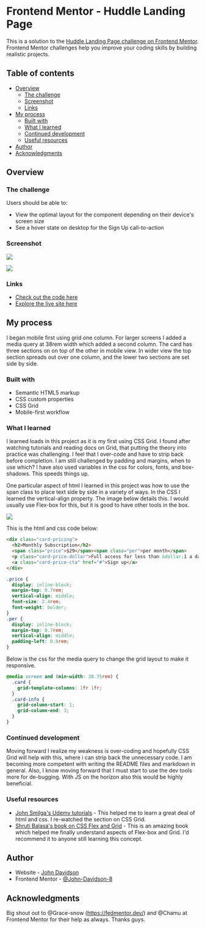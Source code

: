 # Frontend Mentor - Huddle Landing Page

This is a solution to the [Huddle Landing Page challenge on Frontend Mentor](https://www.frontendmentor.io/challenges/huddle-landing-page-with-a-single-introductory-section-B_2Wvxgi0). Frontend Mentor challenges help you improve your coding skills by building realistic projects.

## Table of contents

- [Overview](#overview)
  - [The challenge](#the-challenge)
  - [Screenshot](#screenshot)
  - [Links](#links)
- [My process](#my-process)
  - [Built with](#built-with)
  - [What I learned](#what-i-learned)
  - [Continued development](#continued-development)
  - [Useful resources](#useful-resources)
- [Author](#author)
- [Acknowledgments](#acknowledgments)

## Overview

### The challenge

Users should be able to:

- View the optimal layout for the component depending on their device's screen size
- See a hover state on desktop for the Sign Up call-to-action

### Screenshot

![](../screenhots/mobile-screenshot.png)

![](./screenhots/desktop-screenshot.png)

### Links

- [Check out the code here](https://github.com/John-Davidson-8/fem-single-price-grid-component)
- [Explore the live site here](https://fem-single-price-grid-component-main.netlify.app/)

## My process

I began mobile first using grid one column. For larger screens I added a media query at 38rem width which added a second column. The card has three sections on on top of the other in mobile view. In wider view the top section spreads out over one column, and the lower two sections are set side by side.

### Built with

- Semantic HTML5 markup
- CSS custom properties
- CSS Grid
- Mobile-first workflow

### What I learned

I learned loads in this project as it is my first using CSS Grid. I found after watching tutorials and reading docs on Grid, that putting the theory into practice was challenging. I feel that I over-code and have to strip back before completion. I am still challenged by padding and margins, when to use which? I have also used variables in the css for colors, fonts, and box-shadows. This speeds things up.

One particular aspect of html I learned in this project was how to use the span class to place text side by side in a variety of ways. In the CSS I learned the vertical-align property. The image below details this. I would usually use Flex-box for this, but it is good to have other tools in the box.

![](./screenhots/span-class-example.png)

This is the html and css code below:

```html
<div class="card-pricing">
  <h2>Monthly Subscription</h2>
  <span class="price">$29</span><span class="per">per month</span>
  <p class="card-price-dollar">Full access for less than &dollar;1 a day</p>
  <a class="card-price-cta" href="#">Sign up</a>
</div>
```

```css
.price {
  display: inline-block;
  margin-top: 0.7rem;
  vertical-align: middle;
  font-size: 2.4rem;
  font-weight: bolder;
}
.per {
  display: inline-block;
  margin-top: 0.7rem;
  vertical-align: middle;
  padding-left: 0.8rem;
}
```

Below is the css for the media query to change the grid layout to make it responsive.

```css
@media screen and (min-width: 38.75rem) {
  .card {
    grid-template-columns: 1fr 1fr;
  }
  .card-info {
    grid-column-start: 1;
    grid-column-end: 3;
  }
}
```

### Continued development

Moving forward I realize my weakness is over-coding and hopefully CSS Grid will help with this, where i can strip back the unnecessary code. I am becoming more competent with writing the README files and markdown in general. Also, I know moving forward that I must start to use the dev tools more for de-bugging. With JS on the horizon also this would be highly beneficial.

### Useful resources

- [John Smilga's Udemy tutorials](https://www.udemy.com/course/in-depth-html-css-course-build-responsive-websites/) - This helped me to learn a great deal of html and css. I re-watched the section on CSS Grid.
- [Shruti Balasa's book on CSS Flex and Grid](https://shrutibalasa.gumroad.com/l/css-flex-and-grid) - This is an amazing book which helped me finally understand aspects of Flex-box and Grid. I'd recommend it to anyone still learning this concept.

## Author

- Website - [John Davidson ](https://www.upwork.com/en-gb/freelancers/~018613765e268de80b?viewMode=1)
- Frontend Mentor - [@John-Davidson-8](https://www.frontendmentor.io/profile/John-Davidson-8)

## Acknowledgments

Big shout out to @Grace-snow (https://fedmentor.dev/) and @Chamu at Frontend Mentor for their help as always. Thanks guys.
